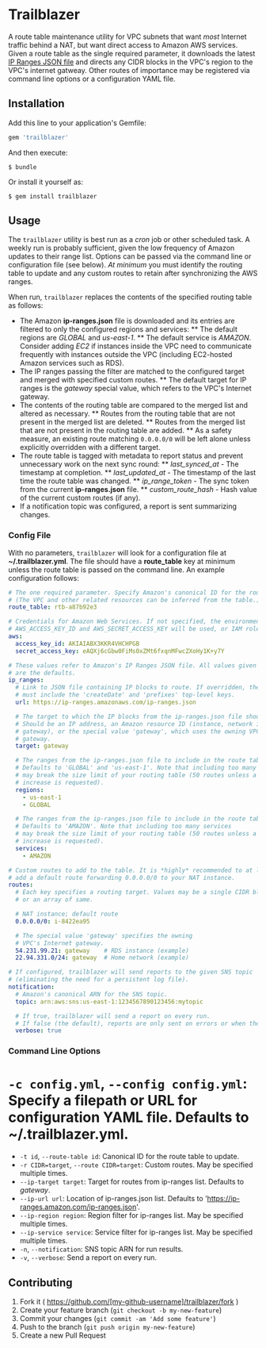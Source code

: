 # Trailblazer

A route table maintenance utility for VPC subnets that want *most* Internet traffic behind a NAT, but want direct access to Amazon AWS services. Given a route table as the single required parameter, it downloads the latest [IP Ranges JSON file](https://ip-ranges.amazon.com/ip-ranges.json) and directs any CIDR blocks in the VPC's region to the VPC's internet gatweay. Other routes of importance may be registered via command line options or a configuration YAML file.

## Installation

Add this line to your application's Gemfile:

```ruby
gem 'trailblazer'
```

And then execute:

    $ bundle

Or install it yourself as:

    $ gem install trailblazer

## Usage

The `trailblazer` utility is best run as a *cron* job or other scheduled task. A weekly run is probably sufficient, given the low frequency of Amazon updates to their range list. Options can be passed via the command line or configuration file (see below).  *At minimum* you must identify the routing table to update and any custom routes to retain after synchronizing the AWS ranges.

When run, `trailblazer` replaces the contents of the specified routing table as follows:

* The Amazon **ip-ranges.json** file is downloaded and its entries are filtered to only the configured regions and services:
** The default regions are *GLOBAL* and *us-east-1*.
** The default service is *AMAZON*. Consider adding *EC2* if instances inside the VPC need to communicate frequently with instances outside the VPC (including EC2-hosted Amazon services such as RDS).
* The IP ranges passing the filter are matched to the configured target and merged with specified custom routes.
** The default target for IP ranges is the *gateway* special value, which refers to the VPC's Internet gateway.
* The contents of the routing table are compared to the merged list and altered as necessary.
** Routes from the routing table that are not present in the merged list are deleted.
** Routes from the merged list that are not present in the routing table are added.
** As a safety measure, an existing route matching `0.0.0.0/0` will be left alone unless explicitly overridden with a different target.
* The route table is tagged with metadata to report status and prevent unnecessary work on the next sync round:
** *last_synced_at* - The timestamp at completion.
** *last_updated_at* - The timestamp of the last time the route table was changed.
** *ip_range_token* - The sync token from the current **ip-ranges.json** file.
** *custom_route_hash* - Hash value of the current custom routes (if any).
* If a notification topic was configured, a report is sent summarizing changes.


### Config File
With no parameters, `trailblazer` will look for a configuration file at **~/.trailblazer.yml**. The file should have a **route_table** key at minimum unless the route table is passed on the command line. An example configuration follows:

```yaml
# The one required parameter. Specify Amazon's canonical ID for the route table to update.
# (The VPC and other related resources can be inferred from the table.)
route_table: rtb-a87b92e3

# Credentials for Amazon Web Services. If not specified, the environment variables
# AWS_ACCESS_KEY_ID and AWS_SECRET_ACCESS_KEY will be used, or IAM role metadata.
aws:
  access_key_id: AKIAIABX3KKR4VHCHPGB
  secret_access_key: eAQXj6cGbw0FiMs0xZMt6fxqnMFwcZXoHy1K+y7Y

# These values refer to Amazon's IP Ranges JSON file. All values given in this example
# are the defaults.
ip_ranges:
  # Link to JSON file containing IP blocks to route. If overridden, the custom file
  # must include the 'createDate' and 'prefixes' top-level keys.
  url: https://ip-ranges.amazonaws.com/ip-ranges.json

  # The target to which the IP blocks from the ip-ranges.json file should be routed.
  # Should be an IP address, an Amazon resource ID (instance, network interface, or
  # gateway), or the special value 'gateway', which uses the owning VPC's Internet
  # gateway.
  target: gateway

  # The ranges from the ip-ranges.json file to include in the route table.
  # Defaults to 'GLOBAL' and 'us-east-1'. Note that including too many regions
  # may break the size limit of your routing table (50 routes unless a limit
  # increase is requested).
  regions:
    - us-east-1
    - GLOBAL

  # The ranges from the ip-ranges.json file to include in the route table.
  # Defaults to 'AMAZON'. Note that including too many services
  # may break the size limit of your routing table (50 routes unless a limit
  # increase is requested).
  services:
    - AMAZON

# Custom routes to add to the table. It is *highly* recommended to at least
# add a default route forwarding 0.0.0.0/0 to your NAT instance.
routes:
  # Each key specifies a routing target. Values may be a single CIDR block
  # or an array of same.

  # NAT instance; default route
  0.0.0.0/0: i-8422ea95

  # The special value 'gateway' specifies the owning
  # VPC's Internet gateway.
  54.231.99.21: gateway    # RDS instance (example)
  22.94.331.0/24: gateway  # Home network (example)

# If configured, trailblazer will send reports to the given SNS topic
# (eliminating the need for a persistent log file).
notification:
  # Amazon's canonical ARN for the SNS topic.
  topic: arn:aws:sns:us-east-1:1234567890123456:mytopic

  # If true, trailblazer will send a report on every run.
  # If false (the default), reports are only sent on errors or when the route table is changed.
  verbose: true
```

### Command Line Options

# `-c config.yml`, `--config config.yml`: Specify a filepath or URL for configuration YAML file. Defaults to **~/.trailblazer.yml**.
* `-t id`, `--route-table id`: Canonical ID for the route table to update.
* `-r CIDR=target`, `--route CIDR=target`: Custom routes. May be specified multiple times.
* `--ip-target target`: Target for routes from ip-ranges list. Defaults to *gateway*.
* `--ip-url url`: Location of ip-ranges.json list. Defaults to 'https://ip-ranges.amazon.com/ip-ranges.json'.
* `--ip-region region`: Region filter for ip-ranges list. May be specified multiple times.
* `--ip-service service`: Service filter for ip-ranges list. May be specified multiple times.
* `-n`, `--notification`: SNS topic ARN for run results.
* `-v`, `--verbose`: Send a report on every run.



## Contributing

1. Fork it ( https://github.com/[my-github-username]/trailblazer/fork )
2. Create your feature branch (`git checkout -b my-new-feature`)
3. Commit your changes (`git commit -am 'Add some feature'`)
4. Push to the branch (`git push origin my-new-feature`)
5. Create a new Pull Request
